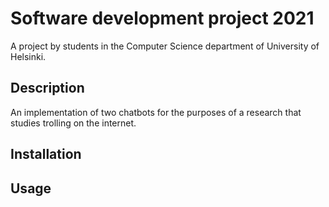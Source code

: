 # Software development project 2021

A project by students in the Computer Science department of University of Helsinki.

## Description

An implementation of two chatbots for the purposes of a research that studies trolling on the internet.

## Installation

## Usage

